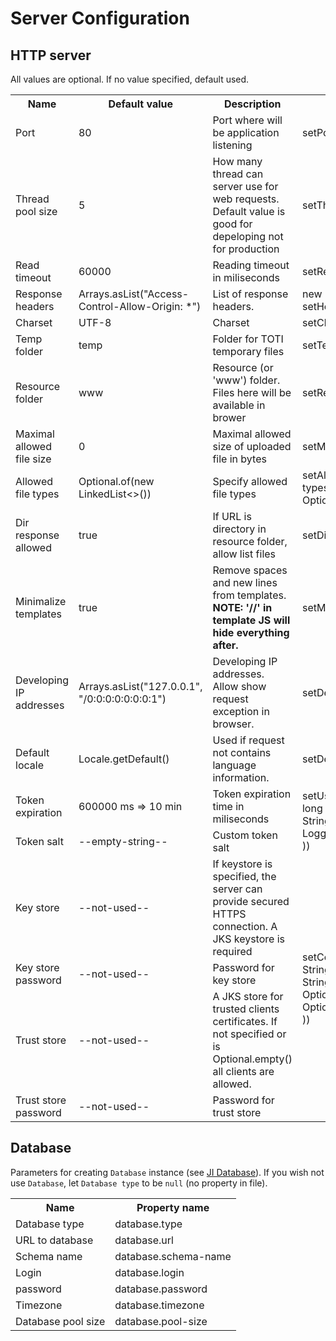 # Server Configuration

## HTTP server

All values are optional. If no value specified, default used.

<table>
	<tr>
		<th>Name</th>
		<th>Default value</th>
		<th>Description</th>
		<th>Method</th>
		<th>Property name</th>
	</tr>
	<tr>
		<td>Port</td>
		<td>80</td>
		<td>Port where will be application listening</td>
		<td>setPort(int port)</td>
		<td>http.port</td>
	</tr>
	<tr>
		<td>Thread pool size</td>
		<td>5</td>
		<td>How many thread can server use for web requests. Default value is good for depeloping not for production</td>
		<td>setThreadPool(int size)</td>
		<td>http.thread-pool</td>
	</tr>
	<tr>
		<td>Read timeout</td>
		<td>60000</td>
		<td>Reading timeout in miliseconds</td>
		<td>setReadTimeout(int timeout)</td>
		<td>http.read-timeout</td>
	</tr>
	<tr>
		<td>Response headers</td>
		<td>Arrays.asList("Access-Control-Allow-Origin: *")</td>
		<td>List of response headers. </td>
		<td>new ResponseHeaders(List<String> headers)<br>setHeaders(ResponseHeaders headers)</td>
		<td>http.headers - splited by '|'</td>
	</tr>
	<tr>
		<td>Charset</td>
		<td>UTF-8</td>
		<td>Charset</td>
		<td>setCharset(String charset)</td>
		<td>http.charset</td>
	</tr>
	<tr>
		<td>Temp folder</td>
		<td>temp</td>
		<td>Folder for TOTI temporary files</td>
		<td>setTempPath(String path)</td>
		<td>http.temp</td>
	</tr>
	<tr>
		<td>Resource folder</td>
		<td>www</td>
		<td>Resource (or 'www') folder. Files here will be available in brower</td>
		<td>setResourcesPath(String path)</td>
		<td>http.resource-path</td>
	</tr>
	<tr>
		<td>Maximal allowed file size</td>
		<td>0</td>
		<td>Maximal allowed size of uploaded file in bytes</td>
		<td>setMaxUploadFileSize(int size)</td>
		<td>http.max-upload-size</td>
	</tr>
	<tr>
		<td>Allowed file types</td>
		<td>Optional.of(new LinkedList<>())</td>
		<td>Specify allowed file types</td>
		<td>setAllowedUploadFileTypes(Optional<List<String>> types) - empty Optional means all types, Optional with empty list means no types</td>
		<td>http.allowed-file-types - splited by '|'</td>
	</tr>
	<tr>
		<td>Dir response allowed</td>
		<td>true</td>
		<td>If URL is directory in resource folder, allow list files</td>
		<td>setDirResponseAllowed(boolean allowed)</td>
		<td>http.dir-allowed</td>
	</tr>
	<tr>
		<td>Minimalize templates</td>
		<td>true</td>
		<td>Remove spaces and new lines from templates. <strong>NOTE: '//' in template JS will hide everything after.</strong></td>
		<td>setMinimalize(boolean minimalize)</td>
		<td>http.minimalize-templates</td>
	</tr>
	<tr>
		<td>Developing IP addresses</td>
		<td>Arrays.asList("127.0.0.1", "/0:0:0:0:0:0:0:1")</td>
		<td>Developing IP addresses. Allow show request exception in browser.</td>
		<td>setDevelopIpAddresses(List<String> ips)</td>
		<td>http.ip - splited by '|'</td>
	</tr>
	<tr>
		<td>Default locale</td>
		<td>Locale.getDefault()</td>
		<td>Used if request not contains language information.</td>
		<td>setDefLang(String lang)</td>
		<td>http.locale</td>
	</tr>
	<tr>
		<td>Token expiration</td>
		<td>600000 ms => 10 min</td>
		<td>Token expiration time in miliseconds</td>
		<td rowspan="2">setUserSecurity(userSecurityFactory.get(
			<br>
			long tokenExpirationTime, <br>
			String tokenSalt,<br>
			Logger logger<br>
		 ))</td>
		<td>http.token-expired</td>
	</tr>
	<tr>
		<td>Token salt</td>
		<td>--empty-string--</td>
		<td>Custom token salt</td>
		<td>http.token-salt</td>
	</tr>
	<tr>
		<td>Key store</td>
		<td>--not-used--</td>
		<td>If keystore is specified, the server can provide secured HTTPS connection. A JKS keystore is required</td>
		<td rowspan="4">
			setCerts(new ServerSecuredCredentials(
			<br>
				String keyStore,<br>
				String keyStorePassword,<br>
				Optional<String> trustStore,<br>
				Optional<String> trustStorePassword<br>
			))
		</td>
		<td>http.key-store</td>
	</tr>
	<tr>
		<td>Key store password</td>
		<td>--not-used--</td>
		<td>Password for key store</td>
		<td>http.key-store-password</td>
	</tr>
	<tr>
		<td>Trust store</td>
		<td>--not-used--</td>
		<td>A JKS store for trusted clients certificates. If not specified or is Optional.empty() all clients are allowed.</td>
		<td>http.trust-store</td>
	</tr>
	<tr>
		<td>Trust store password</td>
		<td>--not-used--</td>
		<td>Password for trust store</td>
		<td>http.trust-store-password</td>
	</tr>
</table>

## Database

Parameters for creating `Database` instance (see [JI Database](https://github.com/ondrej-nemec/javainit/ji-database)). If you wish not use `Database`, let `Database type` to be `null` (no property in file).

<table>
	<tr>
		<th>Name</th>
		<th>Property name</th>
	</tr>
	<tr>
		<td>Database type</td>
		<td>database.type</td>
	</tr>
	<tr>
		<td>URL to database</td>
		<td>database.url</td>
	</tr>
	<!-- <tr>
		<td>is db external</td>
		<td>database.external</td>
	</tr> -->
	<tr>
		<td>Schema name</td>
		<td>database.schema-name</td>
	</tr>
	<tr>
		<td>Login</td>
		<td>database.login</td>
	</tr>
	<tr>
		<td>password</td>
		<td>database.password</td>
	</tr>
	<tr>
		<td>Timezone</td>
		<td>database.timezone</td>
	</tr>
	<tr>
		<td>Database pool size</td>
		<td>database.pool-size</td>
	</tr>
</table>
